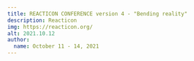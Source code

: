 ```yaml
---
title: REACTICON CONFERENCE version 4 - "Bending reality"
description: Reacticon
img: https://reacticon.org/
alt: 2021.10.12
author:
  name: October 11 - 14, 2021
---
```

